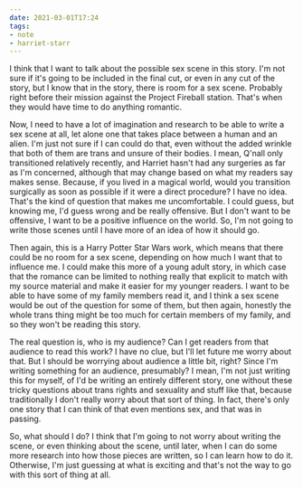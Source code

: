 ```yaml
---
date: 2021-03-01T17:24
tags:
- note
- harriet-starr
---
```


I think that I want to talk about the possible sex scene in this story.
I'm not sure if it's going to be included in the final cut, or even in
any cut of the story, but I know that in the story, there is room for a
sex scene. Probably right before their mission against the Project
Fireball station. That's when they would have time to do anything
romantic.

Now, I need to have a lot of imagination and research to be able to
write a sex scene at all, let alone one that takes place between a human
and an alien. I'm just not sure if I can could do that, even without the
added wrinkle that both of them are trans and unsure of their bodies. I
mean, Q'nall only transitioned relatively recently, and Harriet hasn't
had any surgeries as far as I'm concerned, although that may change
based on what my readers say makes sense. Because, if you lived in a
magical world, would you transition surgically as soon as possible if it
were a direct procedure? I have no idea. That's the kind of question
that makes me uncomfortable. I could guess, but knowing me, I'd guess
wrong and be really offensive. But I don't want to be offensive, I want
to be a positive influence on the world. So, I'm not going to write
those scenes until I have more of an idea of how it should go.

Then again, this is a Harry Potter Star Wars work, which means that
there could be no room for a sex scene, depending on how much I want
that to influence me. I could make this more of a young adult story, in
which case that the romance can be limited to nothing really that
explicit to match with my source material and make it easier for my
younger readers. I want to be able to have some of my family members
read it, and I think a sex scene would be out of the question for some
of them, but then again, honestly the whole trans thing might be too
much for certain members of my family, and so they won't be reading this
story.

The real question is, who is my audience? Can I get readers from that
audience to read this work? I have no clue, but I'll let future me worry
about that. But I should be worrying about audience a little bit, right?
Since I'm writing something for an audience, presumably? I mean, I'm not
just writing this for myself, of I'd be writing an entirely different
story, one without these tricky questions about trans rights and
sexuality and stuff like that, because traditionally I don't really
worry about that sort of thing. In fact, there's only one story that I
can think of that even mentions sex, and that was in passing.

So, what should I do? I think that I'm going to not worry about writing
the scene, or even thinking about the scene, until later, when I can do
some more research into how those pieces are written, so I can learn how
to do it. Otherwise, I'm just guessing at what is exciting and that's
not the way to go with this sort of thing at all.
